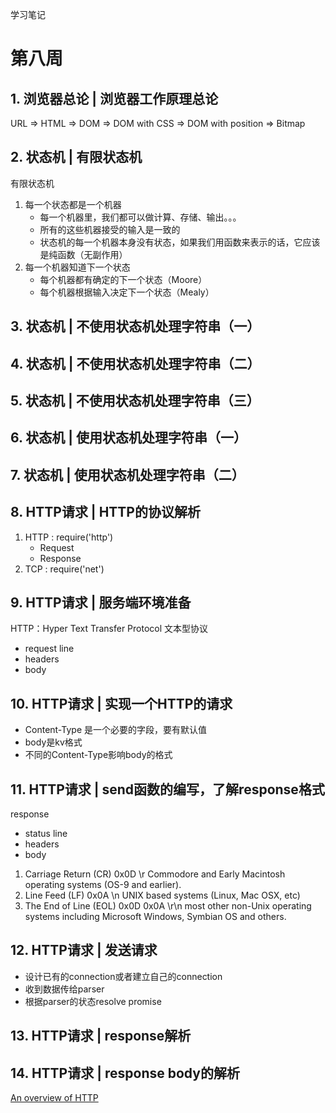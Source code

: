 学习笔记

# 第八周
## 1. 浏览器总论 | 浏览器工作原理总论
  
  URL => HTML => DOM => DOM with CSS => DOM with position => Bitmap

## 2. 状态机 | 有限状态机

有限状态机
1. 每一个状态都是一个机器
   * 每一个机器里，我们都可以做计算、存储、输出。。。
   * 所有的这些机器接受的输入是一致的
   * 状态机的每一个机器本身没有状态，如果我们用函数来表示的话，它应该是纯函数（无副作用）
2. 每一个机器知道下一个状态
   * 每个机器都有确定的下一个状态（Moore）
   * 每个机器根据输入决定下一个状态（Mealy）

## 3. 状态机 | 不使用状态机处理字符串（一）
## 4. 状态机 | 不使用状态机处理字符串（二）

## 5. 状态机 | 不使用状态机处理字符串（三）
## 6. 状态机 | 使用状态机处理字符串（一）

## 7. 状态机 | 使用状态机处理字符串（二）

## 8. HTTP请求 | HTTP的协议解析
1. HTTP : require('http')
   * Request
   * Response
2. TCP : require('net')
   
## 9. HTTP请求 | 服务端环境准备
HTTP：Hyper Text Transfer Protocol 文本型协议
* request line
* headers
* body

## 10. HTTP请求 | 实现一个HTTP的请求
* Content-Type 是一个必要的字段，要有默认值
* body是kv格式
* 不同的Content-Type影响body的格式


## 11. HTTP请求 | send函数的编写，了解response格式
response
* status line
* headers
* body

1. Carriage Return (CR) 0x0D  \r  Commodore and Early Macintosh operating systems (OS-9 and earlier).
2. Line Feed (LF) 0x0A \n   UNIX based systems (Linux, Mac OSX, etc)
3. The End of Line (EOL) 0x0D 0x0A  \r\n  most other non-Unix operating systems including Microsoft Windows, Symbian OS and others.
## 12. HTTP请求 | 发送请求

* 设计已有的connection或者建立自己的connection
* 收到数据传给parser
* 根据parser的状态resolve promise
## 13. HTTP请求 | response解析

## 14. HTTP请求 | response body的解析



[An overview of HTTP](https://developer.mozilla.org/en-US/docs/Web/HTTP/Overview)